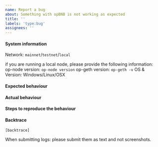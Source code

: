 ```yaml
---
name: Report a bug
about: Something with opBNB is not working as expected
title: ''
labels: 'type:bug'
assignees: ''
---
```


#### System information

Network: `mainnet`/`testnet`/`local`

if you are running a local node, please provide the following information:
op-node version: `op-node version`
op-geth version: `op-geth -v`
OS & Version: Windows/Linux/OSX

#### Expected behaviour


#### Actual behaviour


#### Steps to reproduce the behaviour


#### Backtrace

````
[backtrace]
````

When submitting logs: please submit them as text and not screenshots.
